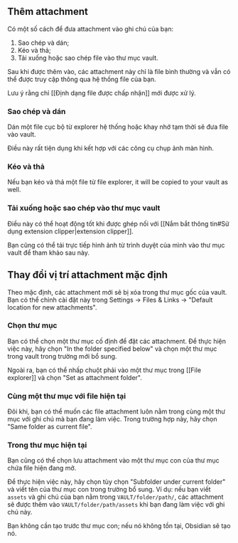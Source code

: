 ## Thêm attachment

Có một số cách để đưa attachment vào ghi chú của bạn:

1. Sao chép và dán;
2. Kéo và thả;
3. Tải xuống hoặc sao chép file vào thư mục vault.

Sau khi được thêm vào, các attachment này chỉ là file bình thường và vẫn có thể được truy cập thông qua hệ thống file của bạn. 

Lưu ý rằng chỉ [[Định dạng file được chấp nhận]] mới được xử lý.

### Sao chép và dán

Dán một file cục bộ từ explorer hệ thống hoặc khay nhớ tạm thời sẽ đưa file vào vault.

Điều này rất tiện dụng khi kết hợp với các công cụ chụp ảnh màn hình.

### Kéo và thả

Nếu bạn kéo và thả một file từ file explorer, it will be copied to your vault as well.

### Tải xuống hoặc sao chép vào thư mục vault

Điều này có thể hoạt động tốt khi được ghép nối với [[Nắm bắt thông tin#Sử dụng extension clipper|extension clipper]].

Bạn cũng có thể tải trực tiếp hình ảnh từ trình duyệt của mình vào thư mục vault để tham khảo sau này.

## Thay đổi vị trí attachment mặc định

Theo mặc định, các attachment mới sẽ bị xóa trong thư mục gốc của vault. Bạn có thể chỉnh cài đặt này trong Settings → Files & Links → "Default location for new attachments".

### Chọn thư mục

Bạn có thể chọn một thư mục cố định để đặt các attachment. Để thực hiện việc này, hãy chọn "In the folder specified below" và chọn một thư mục trong vault trong trường mới bổ sung.

Ngoài ra, bạn có thể nhấp chuột phải vào một thư mục trong [[File explorer]] và chọn "Set as attachment folder".

### Cùng một thư mục với file hiện tại

Đôi khi, bạn có thể muốn các file attachment luôn nằm trong cùng một thư mục với ghi chú mà bạn đang làm việc. Trong trường hợp này, hãy chọn "Same folder as current file".

### Trong thư mục hiện tại

Bạn cũng có thể chọn lưu attachment vào một thư mục con của thư mục chứa file hiện đang mở.

Để thực hiện việc này, hãy chọn tùy chọn "Subfolder under current folder" và viết tên của thư mục con trong trường bổ sung. Ví dụ: nếu bạn viết `assets` và ghi chú của bạn nằm trong `VAULT/folder/path/`, các attachment sẽ được thêm vào `VAULT/folder/path/assets` khi bạn đang làm việc với ghi chú này.

Bạn không cần tạo trước thư mục con; nếu nó không tồn tại, Obsidian sẽ tạo nó.